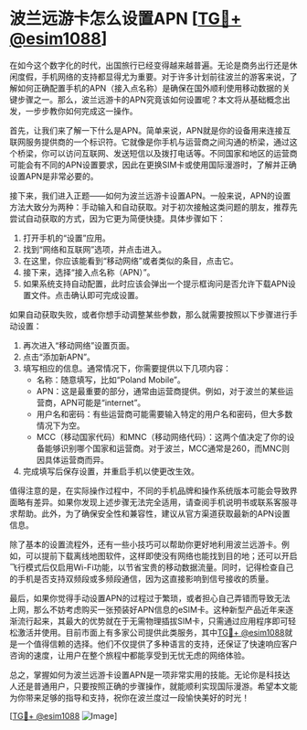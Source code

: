 # 波兰远游卡怎么设置APN [[TG💪+ @esim1088](https://t.me/s/esim1088)]

在如今这个数字化的时代，出国旅行已经变得越来越普遍。无论是商务出行还是休闲度假，手机网络的支持都显得尤为重要。对于许多计划前往波兰的游客来说，了解如何正确配置手机的APN（接入点名称）是确保在国外顺利使用移动数据的关键步骤之一。那么，波兰远游卡的APN究竟该如何设置呢？本文将从基础概念出发，一步步教你如何完成这一操作。

首先，让我们来了解一下什么是APN。简单来说，APN就是你的设备用来连接互联网服务提供商的一个标识符。它就像是你手机与运营商之间沟通的桥梁，通过这个桥梁，你可以访问互联网、发送短信以及拨打电话等。不同国家和地区的运营商可能会有不同的APN设置要求，因此在更换SIM卡或使用国际漫游时，了解并正确设置APN是非常必要的。

接下来，我们进入正题——如何为波兰远游卡设置APN。一般来说，APN的设置方法大致分为两种：手动输入和自动获取。对于初次接触这类问题的朋友，推荐先尝试自动获取的方式，因为它更为简便快捷。具体步骤如下：

1. 打开手机的“设置”应用。
2. 找到“网络和互联网”选项，并点击进入。
3. 在这里，你应该能看到“移动网络”或者类似的条目，点击它。
4. 接下来，选择“接入点名称（APN）”。
5. 如果系统支持自动配置，此时应该会弹出一个提示框询问是否允许下载APN设置文件。点击确认即可完成设置。

如果自动获取失败，或者你想手动调整某些参数，那么就需要按照以下步骤进行手动设置：

1. 再次进入“移动网络”设置页面。
2. 点击“添加新APN”。
3. 填写相应的信息。通常情况下，你需要提供以下几项内容：
   - 名称：随意填写，比如“Poland Mobile”。
   - APN：这是最重要的部分，通常由运营商提供。例如，对于波兰的某些运营商，APN可能是“internet”。
   - 用户名和密码：有些运营商可能需要输入特定的用户名和密码，但大多数情况下为空。
   - MCC（移动国家代码）和MNC（移动网络代码）：这两个值决定了你的设备能够识别哪个国家和运营商。对于波兰，MCC通常是260，而MNC则因具体运营商而异。
4. 完成填写后保存设置，并重启手机以使更改生效。

值得注意的是，在实际操作过程中，不同的手机品牌和操作系统版本可能会导致界面略有差异。如果你发现上述步骤无法完全适用，请查阅手机说明书或联系客服寻求帮助。此外，为了确保安全性和兼容性，建议从官方渠道获取最新的APN设置信息。

除了基本的设置流程外，还有一些小技巧可以帮助你更好地利用波兰远游卡。例如，可以提前下载离线地图软件，这样即使没有网络也能找到目的地；还可以开启飞行模式后仅启用Wi-Fi功能，以节省宝贵的移动数据流量。同时，记得检查自己的手机是否支持双频段或多频段通信，因为这直接影响到信号接收的质量。

最后，如果你觉得手动设置APN的过程过于繁琐，或者担心自己弄错而导致无法上网，那么不妨考虑购买一张预装好APN信息的eSIM卡。这种新型产品近年来逐渐流行起来，其最大的优势就在于无需物理插拔SIM卡，只需通过应用程序即可轻松激活并使用。目前市面上有多家公司提供此类服务，其中[TG💪+ @esim1088](https://t.me/s/esim1088)就是一个值得信赖的选择。他们不仅提供了多种语言的支持，还保证了快速响应客户咨询的速度，让用户在整个旅程中都能享受到无忧无虑的网络体验。

总之，掌握如何为波兰远游卡设置APN是一项非常实用的技能。无论你是科技达人还是普通用户，只要按照正确的步骤操作，就能顺利实现国际漫游。希望本文能为你带来足够的指导和支持，祝你在波兰度过一段愉快美好的时光！

[[TG💪+ @esim1088](https://t.me/s/esim1088) ![Image](https://i.postimg.cc/4NQfJmqS/Snipaste-2025-05-13-00-14-12.png)]